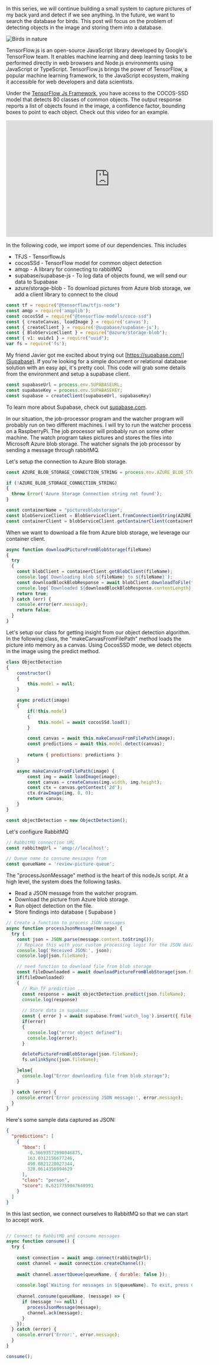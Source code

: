 
In this series, we will continue building a small system to capture pictures of my back yard and detect if we see anything.  In the future, we want to search the database for birds. This post will focus on the problem of detecting objects in the image and storing them into a database. 

![Birds in nature](birds2.png)

TensorFlow.js is an open-source JavaScript library developed by Google's TensorFlow team. It enables machine learning and deep learning tasks to be performed directly in web browsers and Node.js environments using JavaScript or TypeScript. TensorFlow.js brings the power of TensorFlow, a popular machine learning framework, to the JavaScript ecosystem, making it accessible for web developers and data scientists.

Under the [TensorFlow Js Framework](https://www.tensorflow.org/js), you have access to the COCOS-SSD model that detects 80 classes of common objects.   The output response reports a list of objects found in the image, a confidence factor, bounding boxes to point to each object.  Check out this video for an example.

<iframe width="560" height="315" src="https://www.youtube.com/embed/tmtqS0Gc1k4?si=cT-GFKPO8rdQJ_Cf" title="YouTube video player" frameborder="0" allow="accelerometer; autoplay; clipboard-write; encrypted-media; gyroscope; picture-in-picture; web-share" allowfullscreen></iframe>

In the following code, we import some of our dependencies.  This includes
- TFJS - TensorflowJs
- cocosSSd - TensorFlow model for common object detection
- amqp - A library for connecting to rabbitMQ
- supabase/supabase-js - To log data of objects found, we will send our data to Supabase
- azure/storage-blob - To download pictures from Azure blob storage, we add a client library to connect to the cloud

``` javascript
const tf = require("@tensorflow/tfjs-node")
const amqp = require('amqplib');
const cocosSSd = require("@tensorflow-models/coco-ssd")
const { createCanvas, loadImage } = require('canvas');
const { createClient } = require('@supabase/supabase-js');
const { BlobServiceClient } = require("@azure/storage-blob");
const { v1: uuidv1 } = require("uuid");
var fs = require('fs');
```

My friend Javier got me excited about trying out [https://supabase.com/](Supabase).  If you're looking for a simple document or relational database solution with an easy api, it's pretty cool.  This code will grab some details from the environment and setup a supabase client.   

``` javascript
const supabaseUrl = process.env.SUPABASEURL;
const supabaseKey = process.env.SUPABASEKEY;
const supabase = createClient(supabaseUrl, supabaseKey)
```

To learn more about Supabase, check out [supabase.com](https://supabase.com/).

In our situation, the job-processor program and the watcher program will probably run on two different machines.  I will try to run the watcher process on a RaspberryPi.  The job processor will probably run on some other machine.   The watch program takes pictures and stores the files into Microsoft Azure blob storage.  The watcher signals the job processor by sending a message through rabbitMQ.   

Let's setup the connection to Azure Blob storage.

``` javascript
const AZURE_BLOB_STORAGE_CONNECTION_STRING = process.env.AZURE_BLOB_STORAGE_CONNECTION_STRING;

if (!AZURE_BLOB_STORAGE_CONNECTION_STRING) 
{
  throw Error('Azure Storage Connection string not found');
}

const containerName = "picturesblobstorage";
const blobServiceClient = BlobServiceClient.fromConnectionString(AZURE_BLOB_STORAGE_CONNECTION_STRING);
const containerClient = blobServiceClient.getContainerClient(containerName);
```

When we want to download a file from Azure blob storage, we leverage our container client.

``` javascript
async function downloadPictureFromBlobStorage(fileName)
{  
  try 
  {
    const blobClient = containerClient.getBlobClient(fileName);
    console.log(`Downloading blob ${fileName} to ${fileName}`);
    const downloadBlockBlobResponse = await blobClient.downloadToFile(fileName);
    console.log(`Downloaded ${downloadBlockBlobResponse.contentLength} bytes`);
    return true;
  } catch (err) {
    console.error(err.message);
    return false;
  }  
}
```

Let's setup our class for getting insight from our object detection algorithm.  In the following class, the "makeCanvasFromFilePath" method loads the picture into memory as a canvas.  Using CocosSSD mode, we detect objects in the image using the predict method. 

``` javascript
class ObjectDetection 
{
    constructor()
    {
        this.model = null;
    }

    async predict(image)
    {
        if(!this.model)
        {
            this.model = await cocosSSd.load();
        }

        const canvas = await this.makeCanvasFromFilePath(image);    
        const predictions = await this.model.detect(canvas);
        
        return { predictions: predictions }
    }

    async makeCanvasFromFilePath(image) {
        const img = await loadImage(image);
        const canvas = createCanvas(img.width, img.height);
        const ctx = canvas.getContext('2d');
        ctx.drawImage(img, 0, 0);
        return canvas;
    }
}

const objectDetection = new ObjectDetection();

```

Let's configure RabbitMQ
``` javascript
// RabbitMQ connection URL
const rabbitmqUrl = 'amqp://localhost';

// Queue name to consume messages from
const queueName = 'review-picture-queue';
```

The "processJsonMessage" method is the heart of this nodeJs script.  At a high level, the system does the following tasks.
- Read a JSON message from the watcher program.
- Download the picture from Azure blob storage.
- Run object detection on the file.
- Store findings into database ( Supabase )

``` javascript 
// Create a function to process JSON messages
async function processJsonMessage(message) {
  try {
    const json = JSON.parse(message.content.toString());
    // Replace this with your custom processing logic for the JSON data
    console.log('Received JSON:', json);
    console.log(json.fileName);

    // need function to download file from blob storage 
    const fileDownloaded = await downloadPictureFromBlobStorage(json.fileName);
    if(fileDownloaded)
    {
      // Run TF prediction ...
      const response = await objectDetection.predict(json.fileName);
      console.log(response)
  
      // Store data in supabase ....
      const { error } = await supabase.from('watch_log').insert({ file_name: json.fileName, json: response })    
      if(error)
      {
        console.log("error object defined");
        console.log(error);
      }  

      deletePictureFromBlobStorage(json.fileName);
      fs.unlinkSync(json.fileName);

    }else{
      console.log("Error downloading file from blob storage");
    }

  } catch (error) {
    console.error('Error processing JSON message:', error.message);
  }
}
```

Here's some sample data captured as JSON:

```json
{
  "predictions": [
    {
      "bbox": [
        -0.36693572998046875,
        163.0312156677246,
        498.0821228027344,
        320.0614356994629
      ],
      "class": "person",
      "score": 0.6217759847640991
    }
  ]
}
```

In this last section, we connect ourselves to RabbitMQ so that we can start to accept work.

``` javascript

// Connect to RabbitMQ and consume messages
async function consume() {
  try {
    
    const connection = await amqp.connect(rabbitmqUrl);
    const channel = await connection.createChannel();
    
    await channel.assertQueue(queueName, { durable: false });
    
    console.log(`Waiting for messages in ${queueName}. To exit, press Ctrl+C`);
    
    channel.consume(queueName, (message) => {
      if (message !== null) {
        processJsonMessage(message);
        channel.ack(message);
      }
    });
  } catch (error) {
    console.error('Error:', error.message);
  }
}

consume();
```

